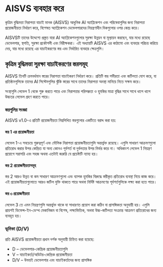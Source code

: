 # AISVS ব্যবহার করে

কৃত্রিম বুদ্ধিমত্তা নিরাপত্তা যাচাই মানক (AISVS) আধুনিক AI অ্যাপ্লিকেশন এবং পরিষেবাগুলির জন্য নিরাপত্তা প্রয়োজনীয়তা নির্ধারণ করে, বিশেষত অ্যাপ্লিকেশন ডেভেলপারদের নিয়ন্ত্রণাধীন দিকগুলোর ওপর কেন্দ্র করে।

AISVSটি তাদের উদ্দেশ্যে প্রস্তুত যারা AI অ্যাপ্লিকেশনগুলোর সুরক্ষা উন্নয়ন বা মূল্যায়ন করছেন, যার মধ্যে রয়েছে ডেভেলপার, স্থপতি, সুরক্ষা প্রকৌশলী এবং নিরীক্ষকরা। এই অধ্যায়টি AISVS এর কাঠামো এবং ব্যবহার পরিচয় করিয়ে দেয়, যার মধ্যে রয়েছে এর যাচাইকরণের স্তর এবং নির্ধারিত ব্যবহার ক্ষেত্রগুলি।

## কৃত্রিম বুদ্ধিমত্তা সুরক্ষা যাচাইকরণের স্তরসমূহ

AISVS তিনটি ক্রমবর্ধমান স্তরের নিরাপত্তা যাচাইকরণ নির্ধারণ করে। প্রতিটি স্তর গভীরতা এবং জটিলতা যোগ করে, যা প্রতিষ্ঠানগুলিকে তাদের AI সিস্টেমগুলির ঝুঁকি স্তরের সাথে তাদের নিরাপত্তা অবস্থা মানিয়ে নিতে সক্ষম করে।

সংস্থাগুলি লেভেল 1 থেকে শুরু করতে পারে এবং নিরাপত্তার পরিপক্কতা ও হুমকির মাত্রা বৃদ্ধির সাথে সাথে ধাপে ধাপে উচ্চতর লেভেল গ্রহণ করতে পারে।

### স্তরগুলির সংজ্ঞা

AISVS v1.0-এ প্রতিটি প্রয়োজনীয়তা নিম্নলিখিত স্তরগুলোর একটিতে বরাদ্দ করা হয়:

#### স্তর 1 এর প্রয়োজনীয়তা

লেভেল 1-এ সবচেয়ে গুরুত্বপূর্ণ এবং মৌলিক নিরাপত্তা প্রয়োজনীয়তাগুলি অন্তর্ভুক্ত রয়েছে। এগুলি সাধারণ আক্রমণগুলো প্রতিরোধ করার উপর কেন্দ্রিত যা অন্য কোনও পূর্বশর্ত বা দুর্বলতার উপর নির্ভর করে না। অধিকাংশ লেভেল 1 নিয়ন্ত্রণ প্রয়োগে সরাসরি এবং সহজ অথবা এতটাই জরুরি যে প্রচেষ্টাটি ন্যায্য হয়।

#### স্তর 2 প্রয়োজনীয়তাসমূহ

স্তর 2 আরও উন্নত বা কম সাধারণ আক্রমণগুলো এবং ব্যাপক হুমকির বিরুদ্ধে স্তরীকৃত প্রতিরোধ ব্যবস্থা নিয়ে কাজ করে। এই প্রয়োজনীয়তাগুলোতে আরও জটিল যুক্তি থাকতে পারে অথবা নির্দিষ্ট আক্রমণের পূর্বশর্তগুলিকে লক্ষ্য করা হতে পারে।

#### স্তর ৩ প্রয়োজনীয়তা

লেভেল 3 তে এমন নিয়ন্ত্রণগুলি অন্তর্ভুক্ত থাকে যা সাধারণত প্রয়োগ করা কঠিন বা প্রাসঙ্গিকতা অনুযায়ী হয়। এগুলি প্রায়শই ডিফেন্স-ইন-ডেপ্থ মেকানিজম বা বিশেষ, লক্ষ্যভিত্তিক, অথবা উচ্চ-জটিলতা সংক্রান্ত আক্রমণ প্রতিরোধের জন্য ব্যবহৃত হয়।

### ভূমিকা (D/V)

প্রতি AISVS প্রয়োজনীয়তা প্রধান দর্শক অনুযায়ী চিহ্নিত করা হয়েছে:

* D – ডেভেলপার-কেন্দ্রিক প্রয়োজনীয়তাগুলি
* V – যাচাইকর্তা/অডিটর-কেন্দ্রিক প্রয়োজনীয়তা
* D/V – উভয়ই ডেভেলপার এবং যাচাইকর্তাদের জন্য প্রাসঙ্গিক

